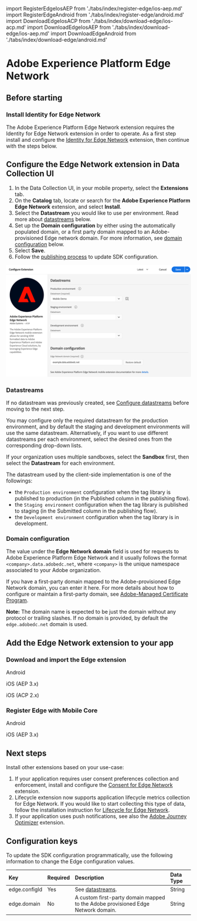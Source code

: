 import RegisterEdgeIosAEP from './tabs/index/register-edge/ios-aep.md'
import RegisterEdgeAndroid from './tabs/index/register-edge/android.md'
import DownloadEdgeIosACP from './tabs/index/download-edge/ios-acp.md'
import DownloadEdgeIosAEP from './tabs/index/download-edge/ios-aep.md'
import DownloadEdgeAndroid from './tabs/index/download-edge/android.md'

# Adobe Experience Platform Edge Network

## Before starting

### Install Identity for Edge Network

The Adobe Experience Platform Edge Network extension requires the Identity for Edge Network extension in order to operate. As a first step install and configure the [Identity for Edge Network](../identity-for-edge-network/index.md) extension, then continue with the steps below.

## Configure the Edge Network extension in Data Collection UI 

1. In the Data Collection UI, in your mobile property, select the **Extensions** tab.
2. On the **Catalog** tab, locate or search for the **Adobe Experience Platform Edge Network** extension, and select **Install**.
3. Select the **Datastream** you would like to use per environment. Read more about [datastreams](#datastreams) below.
4. Set up the **Domain configuration** by either using the automatically populated domain, or a first party domain mapped to an Adobe-provisioned Edge network domain. For more information, see [domain configuration](#domain-configuration) below.
4. Select **Save**.
5. Follow the [publishing process](../getting-started/create-a-mobile-property.md#publish-the-configuration) to update SDK configuration.

![Edge Network extension configuration](./assets/index/configuration.png)

### Datastreams

If no datastream was previously created, see [Configure datastreams](../getting-started/configure-datastreams.md) before moving to the next step.

You may configure only the required datastream for the production environment, and by default the staging and development environments will use the same datastream. Alternatively, if you want to use different datastreams per each environment, select the desired ones from the corresponding drop-down lists.

<InlineAlert variant="info" slots="text"/>

If your organization uses multiple sandboxes, select the **Sandbox** first, then select the **Datastream** for each environment.

The datastream used by the client-side implementation is one of the followings:

* the `Production environment` configuration when the tag library is published to production (in the Published column in the publishing flow).
* the `Staging environment` configuration when the tag library is published to staging (in the Submitted column in the publishing flow).
* the `Development environment` configuration when the tag library is in development.

### Domain configuration

The value under the **Edge Network domain** field is used for requests to Adobe Experience Platform Edge Network and it usually follows the format `<company>.data.adobedc.net`, where `<company>` is the unique namespace associated to your Adobe organization.

If you have a first-party domain mapped to the Adobe-provisioned Edge Network domain, you can enter it here. For more details about how to configure or maintain a first-party domain, see [Adobe-Managed Certificate Program](https://experienceleague.adobe.com/docs/core-services/interface/administration/ec-cookies/cookies-first-party.html?lang=en#adobe-managed-certificate-program).

**Note:** The domain name is expected to be just the domain without any protocol or trailing slashes. If no domain is provided, by default the `edge.adobedc.net` domain is used.

## Add the Edge Network extension to your app

### Download and import the Edge extension

<TabsBlock orientation="horizontal" slots="heading, content" repeat="3"/>

Android

<DownloadEdgeAndroid/>

iOS (AEP 3.x)

<DownloadEdgeIosAEP/>

iOS (ACP 2.x)

<DownloadEdgeIosACP/>

### Register Edge with Mobile Core

<TabsBlock orientation="horizontal" slots="heading, content" repeat="2"/>

Android

<RegisterEdgeAndroid/>

iOS (AEP 3.x)

<RegisterEdgeIosAEP/>

## Next steps

Install other extensions based on your use-case:

1. If your application requires user consent preferences collection and enforcement, install and configure the [Consent for Edge Network](../consent-for-edge-network/index.md) extension.
2. Lifecycle extension now supports application lifecycle metrics collection for Edge Network. If you would like to start collecting this type of data, follow the installation instruction for [Lifecycle for Edge Network](../lifecycle-for-edge-network/index.md).
3. If your application uses push notifications, see also the [Adobe Journey Optimizer](../adobe-journey-optimizer/index.md) extension.

## Configuration keys

To update the SDK configuration programmatically, use the following information to change the Edge configuration values.

| Key | Required | Description | Data Type |
| :--- | :--- | :--- | :--- |
| edge.configId | Yes | See [datastreams](#datastreams). | String |
| edge.domain   | No  | A custom first-party domain mapped to the Adobe provisioned Edge Network domain. | String |

